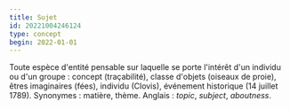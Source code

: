```yaml
---
title: Sujet
id: 20221004246124
type: concept
begin: 2022-01-01
---
```


Toute espèce d'entité pensable sur laquelle se porte l'intérêt d'un individu ou d'un groupe : concept (traçabilité), classe d'objets (oiseaux de proie), êtres imaginaires (fées), individu (Clovis), événement historique (14 juillet 1789). Synonymes : matière, thème. Anglais : *topic*, *subject*, *aboutness*.